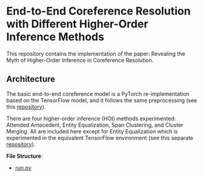 # End-to-End Coreference Resolution with Different Higher-Order Inference Methods

This repository contains the implementation of the paper: Revealing the Myth of Higher-Order Inference in Coreference Resolution.

## Architecture

The basic end-to-end coreference model is a PyTorch re-implementation based on the TensorFlow model, and it follows the same preprocessing (see this [repository](https://github.com/mandarjoshi90/coref)).

There are four higher-order inference (HOI) methods experimented: Attended Antecedent, Entity Equalization, Span Clustering, and Cluster Merging. All are included here except for Entity Equalization which is experimented in the equivalent TensorFlow environment (see this separate [repository](https://github.com/lxucs/coref-ee)).

**File Structure**:
* [run.py](run.py)

